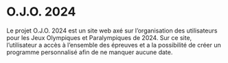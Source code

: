 # O.J.O. 2024

Le projet O.J.O. 2024 est un site web axé sur l’organisation des utilisateurs pour les Jeux Olympiques et Paralympiques de 2024. Sur ce site, l’utilisateur a accès à l’ensemble des épreuves et a la possibilité de créer un programme personnalisé afin de ne manquer aucune date.